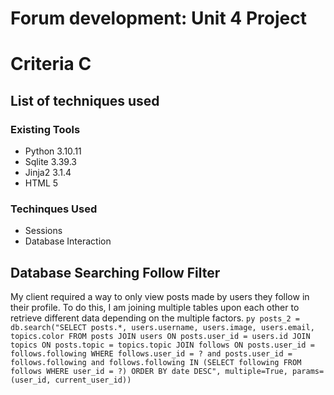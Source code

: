 # Forum development: Unit 4 Project
# Criteria C
## List of techniques used
### Existing Tools
- Python 3.10.11
- Sqlite 3.39.3
- Jinja2 3.1.4
- HTML 5

### Techinques Used
- Sessions
- Database Interaction

## Database Searching Follow Filter
My client required a way to only view posts made by users they follow in their profile. To do this, I am joining multiple tables upon each other to retrieve different data depending on the multiple factors. ```py posts_2 = db.search("SELECT posts.*, users.username, users.image, users.email, topics.color FROM posts JOIN users ON posts.user_id = users.id JOIN topics ON posts.topic = topics.topic JOIN follows ON posts.user_id = follows.following WHERE follows.user_id = ? and posts.user_id = follows.following and follows.following IN (SELECT following FROM follows WHERE user_id = ?) ORDER BY date DESC", multiple=True, params=(user_id, current_user_id))```
